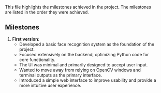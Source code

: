 This file highlights the milestones achieved in the project. The milestones are listed in the order they were achieved.

## Milestones

1. **First version:**
    - Developed a basic face recognition system as the foundation of the project.
    - Focused extensively on the backend, optimizing Python code for core functionality.
    - The UI was minimal and primarily designed to accept user input.
    - Wanted to move away from relying on OpenCV windows and terminal outputs as the primary interface.
    - Introduced a simple web interface to improve usability and provide a more intuitive user experience.

